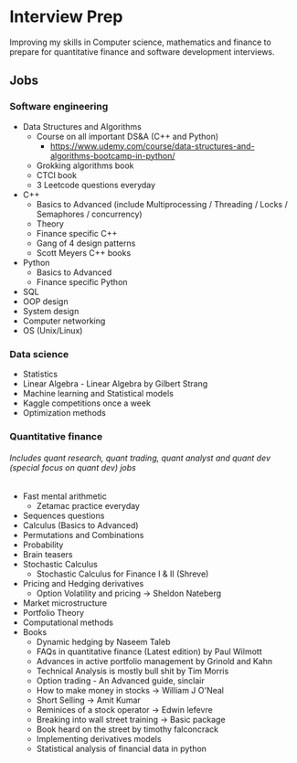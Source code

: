 # Interview Prep

Improving my skills in Computer science, mathematics and finance to prepare for quantitative finance and software development interviews.

## Jobs

### Software engineering
- Data Structures and Algorithms
	- Course on all important DS&A (C++ and Python)
        - https://www.udemy.com/course/data-structures-and-algorithms-bootcamp-in-python/
	- Grokking algorithms book
	- CTCI book
	- 3 Leetcode questions everyday
- C++
    - Basics to Advanced (include Multiprocessing / Threading / Locks / Semaphores / concurrency)
    - Theory
    - Finance specific C++
    - Gang of 4 design patterns
    - Scott Meyers C++ books
- Python
    - Basics to Advanced
    - Finance specific Python
- SQL
- OOP design
- System design
- Computer networking
- OS (Unix/Linux)

### Data science

- Statistics
- Linear Algebra - Linear Algebra by Gilbert Strang
- Machine learning and Statistical models
- Kaggle competitions once a week
- Optimization methods


### Quantitative finance
###### Includes quant research, quant trading, quant analyst and quant dev (special focus on quant dev) jobs

- Fast mental arithmetic
	- Zetamac practice everyday
- Sequences questions
- Calculus (Basics to Advanced)
- Permutations and Combinations
- Probability
- Brain teasers
- Stochastic Calculus 
    - Stochastic Calculus for Finance I & II (Shreve)
- Pricing and Hedging derivatives 
    - Option Volatility and pricing -> Sheldon Nateberg
- Market microstructure
- Portfolio Theory
- Computational methods
- Books
    - Dynamic hedging by Naseem Taleb
    - FAQs in quantitative finance (Latest edition) by Paul Wilmott
    - Advances in active portfolio management by Grinold and Kahn
    - Technical Analysis is mostly bull shit by Tim Morris
    - Option trading - An Advanced guide, sinclair
    - How to make money in stocks -> William J O'Neal
    - Short Selling -> Amit Kumar
    - Reminices of a stock operator -> Edwin lefevre
    - Breaking into wall street training -> Basic package
    - Book heard on the street by timothy falconcrack
    - Implementing derivatives models
    - Statistical analysis of financial data in python
